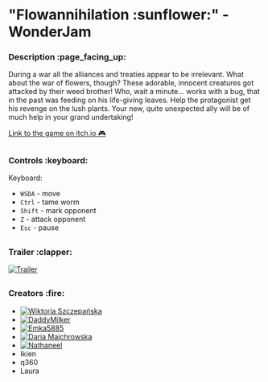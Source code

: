 <h1>"Flowannihilation :sunflower:" - WonderJam</h1>

<h3>Description :page_facing_up:</h3>

During a war all the alliances and treaties appear to be irrelevant. What about the war of flowers, though? These adorable, innocent creatures got attacked by their weed brother! Who, wait a minute... works with a bug, that in the past was feeding on his life-giving leaves. Help the protagonist get his revenge on the lush plants. Your new, quite unexpected ally will be of much help in your grand undertaking!

[Link to the game on itch.io :video_game:](https://archerywike.itch.io/flowannihilation)

<h2></h2>
<h3>Controls :keyboard:</h3>

Keyboard:
- `WSDA` - move
- `Ctrl` - tame worm
- `Shift` - mark opponent
- `Z` - attack opponent
- `Esc` - pause

<h2></h2>
<h3>Trailer :clapper:</h3>


[![Trailer](https://github.com/ArcherWike/Wonder_Jam/assets/90275335/b578077d-c7f4-4510-b4b2-33f4e492d37e)](https://www.youtube.com/watch?v=P8BmnrE9jsI&ab_channel=WiktoriaSzczepa%C5%84ska)



<h2></h2>
<h3>Creators :fire:</h3>

- [![Wiktoria Szczepańska](https://github.com/ArcherWike.png?size=30)](https://github.com/ArcherWike "ArcherWike on GitHub") 
- [![DaddyMilker](https://github.com/DaddyMilker.png?size=30)](https://github.com/DaddyMilker "DaddyMilker on GitHub")
- [![Emka5885](https://github.com/Emka5885.png?size=30)](https://github.com/Emka5885 "Emka5885 on GitHub")
- [![Daria Majchrowska](https://github.com/Daria13szamman.png?size=30)](https://github.com/Daria13szamman "Daria13szamman on GitHub")
- [![Nathaneel](https://github.com/NNathaneel.png?size=30)](https://github.com/NNathaneel)
- Ikien
- q360
- Laura
